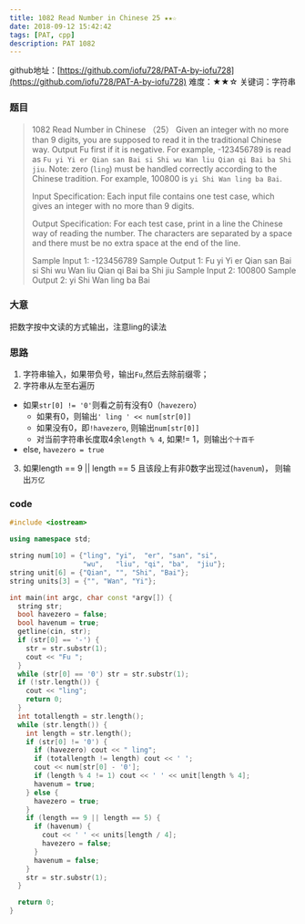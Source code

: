 ```yaml
---
title: 1082 Read Number in Chinese 25 ★★☆
date: 2018-09-12 15:42:42
tags: [PAT, cpp]
description: PAT 1082
---
```


github地址：[https://github.com/iofu728/PAT-A-by-iofu728](https://github.com/iofu728/PAT-A-by-iofu728)
难度：★★☆
关键词：字符串

### 题目
> 1082 Read Number in Chinese （25）
> Given an integer with no more than 9 digits, you are supposed to read it in the traditional Chinese way. Output Fu first if it is negative. For example, -123456789 is read as `Fu yi Yi er Qian san Bai si Shi wu Wan liu Qian qi Bai ba Shi jiu`. Note: zero (`ling`) must be handled correctly according to the Chinese tradition. For example, 100800 is `yi Shi Wan ling ba Bai`.
>
> Input Specification:
> Each input file contains one test case, which gives an integer with no more than 9 digits.
>
> Output Specification:
> For each test case, print in a line the Chinese way of reading the number. The characters are separated by a space and there must be no extra space at the end of the line.
>
> Sample Input 1:
> -123456789
> Sample Output 1:
> Fu yi Yi er Qian san Bai si Shi wu Wan liu Qian qi Bai ba Shi jiu
> Sample Input 2:
> 100800
> Sample Output 2:
> yi Shi Wan ling ba Bai

### 大意
把数字按中文读的方式输出，注意ling的读法

### 思路
1. 字符串输入，如果带负号，输出`Fu`,然后去除前缀零；
2. 字符串从左至右遍历
  * 如果`str[0] != '0'`则看之前有没有0（`havezero`）
    - 如果有0，则输出`' ling ' << num[str[0]]`
    - 如果没有0，即`!havezero`, 则输出`num[str[0]]`
    - 对当前字符串长度取4余`length % 4`, 如果!= 1，则输出`个十百千`
  * else, `havezero = true`
3. 如果length == 9 || length == 5 且该段上有非0数字出现过(`havenum`)，
则输出`万亿`

### code
```cpp
#include <iostream>

using namespace std;

string num[10] = {"ling", "yi",  "er", "san", "si",
                  "wu",   "liu", "qi", "ba",  "jiu"};
string unit[6] = {"Qian", "", "Shi", "Bai"};
string units[3] = {"", "Wan", "Yi"};

int main(int argc, char const *argv[]) {
  string str;
  bool havezero = false;
  bool havenum = true;
  getline(cin, str);
  if (str[0] == '-') {
    str = str.substr(1);
    cout << "Fu ";
  }
  while (str[0] == '0') str = str.substr(1);
  if (!str.length()) {
    cout << "ling";
    return 0;
  }
  int totallength = str.length();
  while (str.length()) {
    int length = str.length();
    if (str[0] != '0') {
      if (havezero) cout << " ling";
      if (totallength != length) cout << ' ';
      cout << num[str[0] - '0'];
      if (length % 4 != 1) cout << ' ' << unit[length % 4];
      havenum = true;
    } else {
      havezero = true;
    }
    if (length == 9 || length == 5) {
      if (havenum) {
        cout << ' ' << units[length / 4];
        havezero = false;
      }
      havenum = false;
    }
    str = str.substr(1);
  }

  return 0;
}
```
